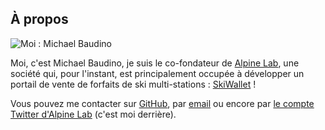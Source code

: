 ## À propos

![Moi : Michael Baudino](http://www.gravatar.com/avatar/db878dfa87aec08092efcb7cc12ab343?size=128 "Moi : Michael Baudino")

Moi, c'est Michael Baudino, je suis le co-fondateur de [Alpine Lab](https://alpine-lab.com), une société qui, pour l'instant, est principalement occupée à développer un portail de vente de forfaits de ski multi-stations : [SkiWallet](https://www.skiwallet.com) !

Vous pouvez me contacter sur [GitHub](https://github.com/michaelbaudino), par [email](michael.baudino@alpine-lab.com) ou encore par [le compte Twitter d'Alpine Lab](https://twitter.com/AlpineLab) (c'est moi derrière).
